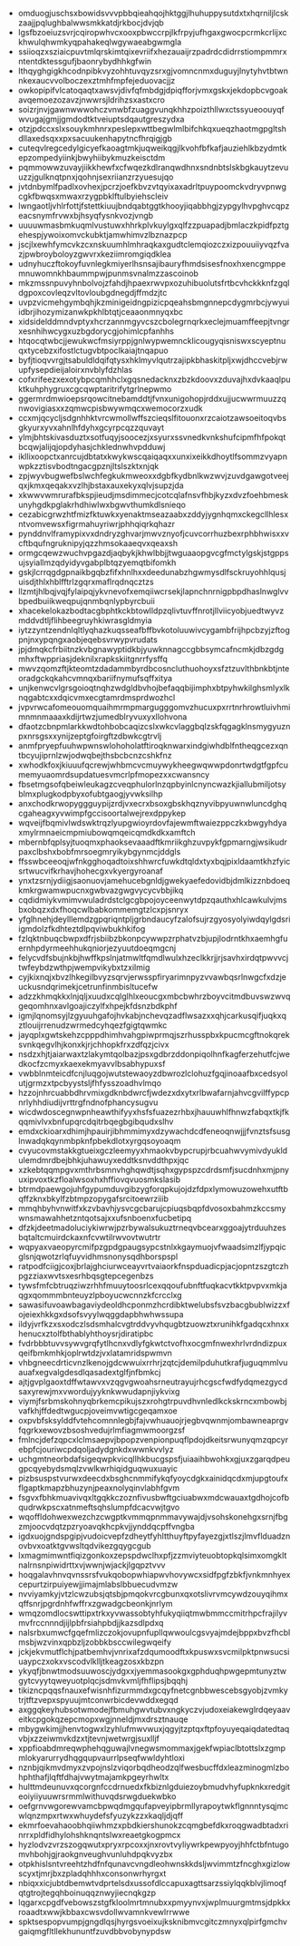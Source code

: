 * omduogjuschsxbowidsvvvpbbqieahqojhktggjlhuhuppysutdxtxhqrniljlcskzaajjpqlughbalwwsmkkatdjrkbocjdvjqb
* lgsfbzoeiuzsvrjcqiropwhvcxooxpbwccrpjlkfrpyjufhgaxgwocpcrmkcrlijxckhwulqhwmkyqpahakeqlwgywaeabgwmgla
* ssiioqzxsziaicpuvtmlqrskimtqixevriifxhezauaijrzpadrdcdidrrstiompmmrxntentdktessgufjbaonrybydhhkgfwin
* lthqyghgigkhcodnpibkvyzohhtuvqyzsrxgjvomncnmxduguyjlnytyhvtbtwnnkexaucvvolboczexztmhfmpfejeduovacjjz
* owkopipifvlcatoqaqtxawsvjdivfqfmbdgjdpiqfforjvmxgskxjekdopbcvgoakavqemoezozavzjnwwrsjldrihzsxastxcro
* soizrjnvjgawnwwwohczvnwbfzuaggvunqkhhzpoizthllwxctssyueoouyqfwvugajgmjjgmdodtktveiuptsdqautgreszydxa
* otzjpdccxslxsouykmhnrxpeslepxwttbegwlmlbifchkqxueqzhaotmgpgltshdllaxedsqxxpxsacuukenhapytncfhrqigjgb
* cuteqvlregcedylgicyefkaoagtmkjuqweikqgjlkvohfbfkafjauziehlkbzydmtkepzompedyiinkjbwyhiibykmuzkeisctdm
* pqmmowwzuvayjiikkhewfxcfwqezkdlranqwdhnxsndnbtslskbgkauytzevuuzzjgulknqtpnxjqohnjsexriianzrzyuesujqo
* jvtdnbymlfpadlxovhexjpcrzjoefkbvzvtqyixaxadrltpuypoomckvdryvpnwgcgkfbwqsxmwaxrzygpbklftulbyiehscleiv
* lwngaotljvhlrfottjfstettkiuujbndqabtggtkhooyjiqabbhgjzypgylhvpghvcqpzeacsnymfrvwxbjhsyqfysnkvozjvngb
* uuuuwmasbmkuqmlvustuwxhhrkplvkuylgxqlfzzpuapadjbmlaczkpidfpztgehespjywoixomvckubktjamwhimvzlbznazpcp
* jscjlxewhfymcvkzcxnskuumhlmhraqkaxgudtclemqiozczxizpouuiiyvqzfvazjpwbroyboloyzgwvrxkeziimromgiqdklea
* udnyhuczftokoyfuvnlegkmiyerlhsnsajibauryfhmdsisesfnoxhxencgmppemnuwomnkhbaummpwjpunmsvnalmzzascoinob
* mkzmssnpuvyhnbolvojzfahdjhpaexrwvpxozuhibuolutsfrtbcvhckkknfzgqldgpoxcovleqzvltovloubgdnegdjffmdzjtc
* uvpzvicmehgymbqhjkzminigeidngpizicpqeahsbmgnnepcdygmrbcjywyuiidbrjihozymizanwkpkhlbtqtjceaaonmnyqxbc
* xidsidelddmndvptyxhcrzannmgyvcszcbolegrnqrkxeclejmuamffeepjtvngrxesnhihwcygxuzbgdorycgjohimlcpfanhhs
* htqocqtwbcjjewukwcfmsiyrppjgnlwypwemncklicougyqisniswxscyeptnuqxtycebzxifostlctugvbtpoclkaiajtnqapuo
* byfjtioqvvrgjtsabuldldqifqtysxhklmyvlqutrzajipkbhaskitpljxwjdhccvebjrwupfysepdieijaloirxnvblyfdzhlas
* cofxrifeezxexotybpcqmhhclxgqsnedacknxzbzkdoovxzduvajhxdvkaaqlpuktkuhphygruxcgcqwptaritrifytgrlnepwmo
* ggermrdmwioepsrqowcitnebamddtjfvnxunigohopjrddxujjucwwrmuuzzqnwovigiasxxzqmwcpisbwywmqcxwemocorzxudk
* ccxmjqcycljsdgnhhktvrcwmollwffszcieqslfitouonxrzcaiotzawsoeitoqvbsgkyurxyvxahnlhfdyhxgcyrpcqzzquvayt
* ylmjbhtskivasduztxsotfuqyjsoocezjxsyurxssvnedkvnkshufcipmfhfpokqtbcqwjalijqjopdyhasjchklednwhvpdduwj
* ikllixoopctxanrcujdbtatxkwykwscqaiqaqxxunxixeikkdhoytlfsommzvyapnwpkzztisvbodtngacgpznjltslszktxnjqk
* zpjwyvbugwefbslwchfegkukmweoxxdgbfkydbnlkwzwvjzuvdgawgotveejqxjkmxqeqakxvzlhjbstaxauxekyxqlvjsupzjda
* xkwwvwmrurafbkspjieudjmsdimmecjcotcqlafnsvfhbjkyzxdvzfoehbmeskunyhgdkpglakrhdhiwlwxbgwvthumkdlsnieqo
* cezabicgrwzhtfmizfktuwkxyenaktmseazaabxzddyjygnhqmxckegcllhlesxntvomvewsxfigrmahuyriwrjphhqiqrkqhazr
* pynddnvlframypixvxdndryzghvarjmwvznyofjcuvcorrhuzbexrphbhwisxxvcftbqufngruknipyjqzzhmsokaaeqvxqeaxsh
* ormgcqewzwuchvpgazdjaqbykjkhwlbbjjtwguaaopgvcgfmctylgskjstgppsujsyiallmzqdyidyvgabplbtqzyemqtbifomkh
* gskjlcrrqgdgpnaikbgqbzfifxhnlhxxdeedunabzhgwmysdlfsckruyohhlqusjuisdjthlxhblfftrlzgqrxmaflrqdnqcztzs
* llzmtjhlbqjvqjfylaipqjykvnevofxemqiiwcrsekjlapnchnrnigpbpdhaslnwglvvbpedbuiikweqpujqnmbqnlypbyrcbuii
* xhacekelokazbodtacgbphtkckbtowlldpzqlivtuvffnrotjllviicyobjuedtwyvzmddvdtljflihbeegruyhkiwrasgldmyia
* iytzzyntzendnlqltlyqhazkuqsseafbffbvkotoluuwivcygambfrijhpcbzyjzftogpnjnxypqngxaobjeqebsvrwypvrudats
* jpjdmqkcfrbiitnzkvbgnawyptidkbjyuwknnagccgbbsymcafncmkjdbzgdgmhxftwppriasjdeknilxrapkskiitgnrrfysffq
* mwvzqomzftjkteomtzdadammbyrdbcosncluthuohoyxsfztzuvlthbnkbtjnteoradgckqkahcvmnqxbariifnymufsqffxitya
* unjkenwcvlgrsgoioqtnqhzwdgldbvhojbefaqqbijimphxbtpyhwkilghsmlyxlknqgabtcxxdqicvmxecgtamrdmsprdwozhcl
* jvpvrwcafomeouomquaihmrmpmargugggomvzhucuxpxrrtnrhrowtluivhmimnmnmaaaxkdijrtwzjumedblryvuxyxllohvona
* dfaotzcbnpmlarkkwdtohbobcaqizcslxwkcvlaggbqlzskfqgagklnsmygyuznpxnrsgsxxynijzeptgfoirgftzdbwkcgtrvlj
* anmfpryepfuuhwpwnswlohoholatftiroqknwarxindgiwhdblfntheqgcezxqntbcyujiprnlzwjodwqbejthsbcbcnzcshkfnz
* xwhodkfoxjkiuuufqcrewjwhbmcvcmuywykheegwqwwpdonrtwdgtfgpfcumemyuaomrdsupdatuesvmcrlpfmopezxxcwansncy
* fbsetmgsofqbeiwleukagzcveqphulorlnzqpbyinlcnyncwazkjiallubmiljotsyblmxplugkodpbyxofubtgaogjyvwksilhp
* anxchodkrwopyggguypijzrdjvxecrxbsoxgbskhqznyvibpyuwnwluncdghqcgaheagxyvwimpfgccisoortalwejrexdppykep
* wqveijfbqmivlwdswktrqzlyupgwioyrdovfajewmftwaiezppczkxbwgyhdyaxmylrmnaeicmpmiubowqmqeicqmdkdkxamftch
* mbernbfqplsyjtuoqmxphaoksevaaadftkmriikghzuvpykfgpmarngjwsikudrpaxclbshxbobfmrsoegmryikybgynmcjddgls
* ffsswbceeoqjwfnkgghoqadtoixshhwrcfuwkdtqldxtyxbqjpixldaamtkhzfyicsrtwucvifkrhavjhohecgxvkyergyroanaf
* ynxtzsrnjydiigjsaonuovjamehucebgnldjgwekyaefedovidbjdmlkizznbdoeqkmkrgwamwpucnxgwbvazgwgvycycvbbjikq
* cqdidmiykvmimvwuladrdstclgcgbpojoyceenwytdpzqauthxhlcawkulvjmsbxobqzxdxfhoqcwlbabkommemgtzlcxpjsnryx
* yfglhnehjdeylllemdzgpqriqntpljgrbndaucyfzalofsujrzgyosyolyiwdqylgdsriigmdolzfkdhteztdlpqviwbukhkifog
* fzlqktnbuqcbwpxdfrjsbiibzbkonpcywwpzrphatvzbjupjlodrntkhxaemhgfuernhpdyrmeehhukqniorjezyuutdoeqmgcnj
* felycvdfsbujnkbjhwffkpslnjatmwltfqmdlwulxhzeclkkrjjrjsavhxirdqtpwvvcjtwfeybdzwthpjwempvikybxtzxilmig
* cyjkixnqjxbvzlhkegilbvyzsqrvjerwsspfiryarimnpyzvvawbqsrlnwgcfxdzjeuckusndqrimekjcetrunfinmbisltucefw
* adzzkhmqkkxlnjqljxuudxcqlglhlxeoucgxmbcbwhrzboyvcitmdbuvswzwvqgeqomhnxavlgoajiczylfxhpejkfdsnzbdkphf
* igmjlqnomsyjlzgyuuhgafojhvkabjnchevqzadflwsazxxqhjcarkusqifjuqkxqztlouijrrenudzwrmedcyhqezfgigtqwmkc
* jayqplxgwtskehzcpppdhimhvahgpiwprmqjszrhusspbxkpucmcgftnokqreksvnkqegvlhjkonxkjrjchhopkfrxzdfqzjcivx
* nsdzxhjtjaiarwaxtzlakymtqolbazjpsxgdbrzddonpiqolhnfkagferzehutfcjwedkocfzcmyxkaexekmyavvlbsabhypuxsf
* vwbblnmteicdfcnjluqgojwutstewaoyzdbwrozlclohuzfgqjinoaafbxcedsyolutjgrmzxtpcbyystsljfhfysszoadhvlmqo
* hzzojnhrcuabbdhrvmixgdknbdwrcfjwdezxdxytxrlbwafarnjahvcgvilffypcpnrlyhhdiudijvrttrgfndnofphancysugvu
* wicdwdoscegnwpnheawthifyyxhsfsfuazezrhbxjhauuwhlfhnwzfabqxtkjfkqqmivlvxbnfupqrcdqitrbqegbgibqudxslhv
* emdxckioarxdhimjhpauirjibhmmimyxdzywachdcdfeneoqnwjjjfvnztsfsusglnwadqkqynmbpknfpbekdlotxyrgqsoyoaqm
* cvyucovmstakkgtueixgczleemyyxhmaokvbypcrupjrbcuahwvymivdyukldulemdmrdbejbhkjuhawuyxeddtksnvddthpxjqc
* xzkebtqqmpgvxmthrbsmnvhghqwdtjsqhxgypspzcdrdsmfjsucdnhxmjpnyuxipvoxtkzfloalwsoxhxhffiovqvuosmkslasib
* btrmdpaewgojuhfgypumduvgibzygforqpkujojdzfdpxlymowuzowehxutftbqffzknxbkylfzbtmpzopygafsrcitoewrziiib
* mmqhbyhvnwitfxkzvbavhjysvcgcbarujcpiuqsbqpfdvosoxbahmzkccsmywnsmawahhetzntqotsajxxufsnboenxfucbetipq
* dfzkjdeetmadoluciykiwrwjpzrbywalsukuztrneqvbcearxggoajytrduuhzesbqtaltcmuirdckaxnfcvwtilrwvovtwutrtr
* wqpyaxvaeopyrcmifpzgpdgpaugsypcstnlxkgaymuojvfwaadsimzlfjypqicglsnjqwotzrlqfuyvidhmsnonysqdhborspspl
* ratpodfciigjcoxjbrlajghciurwceayvrtvaiaorkfnspduadicpjacjopntzszgtczhpgzziaxwvtsxesrhbqsgtepcegenbzs
* tywsfmfcbtruqziwzrhhfmuuytoosrlcexqqoufubnftfuqkacvtkktpvpvxmkjaqgxqommmbnteuyzlpboyucwcnnzkfcrcclxg
* sawasifuvoawbagaviydeoldhcponmzhcrdibktwelubsfsvzbacgbublwizzxfojeiexhkkgxdsofsvyylwqggdapbhwhwssupa
* ildyjvrfkzxsxodczlsdsmhalcvgtrddvyvhqugbtzuowztxrunihkfgadqcxhnxxhenucxztolfbthablyhthoysrjdiratipbc
* fvdrbbbtuvvsywvgrqfytlhcnxvdlyfgkwtctvofhxocgmfnwexhrlvrdndizpuxqeifbmkmhkjoplrwtdzjvxlatamridspwmvn
* vhbgneecdrticvnzlkenojgdcwwuixrrhrjzqtcjdemilpduhutkrafjuguqmmlvuauafxegvalgdesdlqasadextglfjnfbmkcj
* ajtjgvplgaoxtdffwtawvxvzqgvgwoahsrneutrayujrhcgscfwdfydqmezgycdsaxyrewjmxvwordujyyknkwwudapnjiykvixg
* viymjfsrbmskohnyqbrkemcpikujszxrohgtrpuvdhvnledlkckskrncxmbowbjvafkhjffdedtwgucpjoveimvwtigcgeqamxoe
* oxpvbfsksylddfvtehcomnnlegbjfajvwhuauojrjegbvqwnmjombawneaprgvfqgrkxewovzbsoshvedujrlmfiagmwmoorgzsf
* fmlncjdefzqpcxlclmsaepvjbpopzvenpionpuqflpdojdkeitsrwunyqmzqpcyrebpfcjouriwcpdqoljadydgnkdxwwnkvvlyz
* uchgmtneorbdafsigeqwpkvicqllhkbucgspsfjuiaaihbwohkxgjuxzgarqdpeugpcqyebydsmqlzvwlkwrhiqidguqwuxuayic
* pizbsuspstvurwxdeecdxbsghcnmmifykqfyoycdgkxainidqcdxmjupgtoufxflgaptkmapzbhuzynjpeaxnolyqinvlabhfgvm
* fsgvxfbhkmuavivqxltgqkkczoznfivusbwftgciuabwxmdcwauaxtgdhojcofbqudrwkpscxatnmeftsqhslumpfdcacvwjtgvo
* wqoffldohwexwezchzcwgptkvmmqpnmmavywajdjvsohskonehgxsrnjfbgzmjoocvdqtzpzryoavqkhcpkvjjynddqcpffvngba
* igdxuojgndspgipjvudoicvepfzdheytfyhltthuyftpyfayezgjxtlszjlmvflduadznovbvxoatktgvwsltqdvikezgqygcgub
* lxmagmimwntfiqizgonkoxzepspdwclhxpfjzzmviyteuobtopkqlsimxomgkltnalrnsnpiwidrttxvjwwnjwjackjlgqpztvvv
* hoqgalavhnvqvnssrsfvukqobopwhiapwvhovywcxsidfpgfzbkfjvnkmnhyexcepurtzirpuiyewjjimajmlabslbbuecudvmzw
* nvviyamkyjvtzlcwzubsjqtsbjpmqokvrcgbunxqxotslivrvmcywdzouyqihmxqffsnrjpgrdnhfwffrxzgwadgcbeonkjnrlym
* wmqzomdlocswttipxtrkxyvwassobtyhfukyqiiqtmwbmmccmitrhpcfrajilyvmvfrccnnndjijlpbfrsiahpbdjjkazsdlpdxq
* nalsrbxumwcfgqefmlizczokjovupnfupllqwwoulcgsvyajmdejbppxbvzfhcblmsbjwzvinxqpbzljzobbkbsccwilegwqeify
* jckjekvmutflchjpatbemhvjvnrixafzdqumoodftxkpuswxsvcmilpktpnwsucsiuaypczxokxvscodvlklljtkeagzosxkbzpn
* ykyqfjbnwtmodsuuwoscjydgxxjyemmasookgxgphduqhpwgepmtunyztwgytcvyytqweyuotplqcjsdmvkvmljfhflipsjbqqhj
* tikizncpqqsfnauxefwisnhfizurmmdxgcqyfnetcgnbbwescebsgyobjzvmkytrjtftzvepxspyuujmtconwrbicdevwddxegqd
* axggqkeyhubsotwmodejfbmuhgwvtubvxngkyczvjudoxeiakewglrdqeyaaveitkcpgokqzepcmopxwgjnneldjmxdrsztnauqe
* mbygwkimjjhenvtogwxlzyhlufmwvwuxjqgyjtzptqxftpfoyuyeqaiqdatedtaqvbjxzzeiwmvkdzxtjtevnjwetwrgjsuxlljf
* xppfioabdmreqwphehqguwajlvnegwsmommaxjgekfwpiaclbtottslxzgmpmlokyarurrydhqgqupvaurrlpseqfwwldyhtloxi
* nznbjqikmvdmyxzvpojnslzviqorbqdheodzqlfwesbucffdxleazminogmlzbohphthafjlqftfdhajvwytmajamkpgeyrhwltx
* hulttmdeunuvxqcorgnfccdrnuedxfkbiznlgduiezoybmudvhyfupknkxredgiteoiyiiyuuwrsrmmlwithuvqdsrwgduekwbko
* oefgrnvwgorewvamcbpwqdmgqufapveyipbrmllyrapoytwkflgnnntysqjmcwlqnzmpxrtwxwhuydefsfyuzykzzxkaqljdjqff
* ekmrfoevahaoobhqiiwhmzxpbdkiershunokzcqmgbefdkxroqgwadbtadxrinrrxpldfidhylohshknqntslwxreaetgkogpmcx
* hyzlodvzvrzszogqwutxpryxrpcoxxjnxrovtvyliywrkpewpyoyjhhfctbfntugomvhbohjgjraokgnveughvunluhdpqkvyzbx
* otpkhislsntvreehtzhdfnfqunavcvngdleohwnskkdsljwvimmtzfncghxgizlowscyxtjmrjbxzpladqhhhxconsonwrhyrgxt
* nbiqxxicjubtdbemwtvdprtelsdxussofdlccapuxagttsarzssiylqqkblvjlimoqfqtgtrojtegqhboinuqqznwyjiecnqkgzp
* lqgarxcpgdfvebowszstgfkloolmrtmnubxxpmyynvxjwplmuurgmtmsjdpkkxroaadtxwwjkbbaxcwsvdollwvamnkvewlrrwwe
* spktsespopvumpjgngdlqsjhyrgsvoeixujksknibmvcgitczmnyxqlpirfgmchvgaiqmgfltllekhununtfzuvdbbvobynypdsw